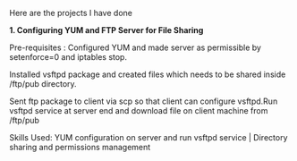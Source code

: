 Here are the projects I have done

****1. Configuring YUM and FTP Server for File Sharing****

Pre-requisites : Configured YUM and made server as permissible by setenforce=0 and iptables stop. 

Installed vsftpd package and created files which needs to be shared inside /ftp/pub directory. 

Sent ftp package to client via scp so that client can configure vsftpd.Run vsftpd service at server end and download file on client machine from /ftp/pub 


Skills Used: YUM configuration on server and run vsftpd service | Directory sharing and permissions management
